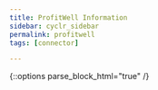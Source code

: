 ```yaml
---
title: ProfitWell Information
sidebar: cyclr_sidebar
permalink: profitwell
tags: [connector]

---
```

{::options parse_block_html="true" /}
